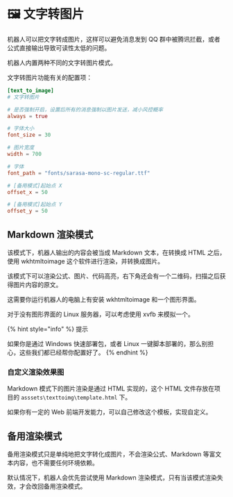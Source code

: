 # 🖼 文字转图片

机器人可以把文字转成图片，这样可以避免消息发到 QQ 群中被腾讯拦截，或者公式直接输出导致可读性太低的问题。 &#x20;

机器人内置两种不同的文字转图片模式。

文字转图片功能有关的配置项：

```toml
[text_to_image]
# 文字转图片

# 是否强制开启，设置后所有的消息强制以图片发送，减小风控概率  
always = true

# 字体大小
font_size = 30

# 图片宽度
width = 700

# 字体
font_path = "fonts/sarasa-mono-sc-regular.ttf" 

# [备用模式]起始点 X
offset_x = 50 

# [备用模式]起始点 Y
offset_y = 50 
```

## Markdown 渲染模式

该模式下，机器人输出的内容会被当成 Markdown 文本，在转换成 HTML 之后，使用 wkhtmltoimage 这个软件进行渲染，并转换成图片。&#x20;

该模式下可以渲染公式、图片、代码高亮，右下角还会有一个二维码，扫描之后获得图片内容的原文。

这需要你运行机器人的电脑上有安装 wkhtmltoimage 和一个图形界面。

对于没有图形界面的 Linux 服务器，可以考虑使用 xvfb 来模拟一个。

{% hint style="info" %}
提示

如果你是通过 Windows 快速部署包，或者 Linux 一键脚本部署的，那么别担心，这些我们都已经帮你配置好了。
{% endhint %}

### 自定义渲染效果图

Markdown 模式下的图片渲染是通过 HTML 实现的，这个 HTML 文件存放在项目的 `asssets\texttoimg\template.html` 下。

如果你有一定的 Web 前端开发能力，可以自己修改这个模板，实现自定义。



## 备用渲染模式

备用渲染模式只是单纯地把文字转化成图片，不会渲染公式、Markdown 等富文本内容，也不需要任何环境依赖。

默认情况下，机器人会优先尝试使用 Markdown 渲染模式，只有当该模式渲染失效，才会改回备用渲染模式。
